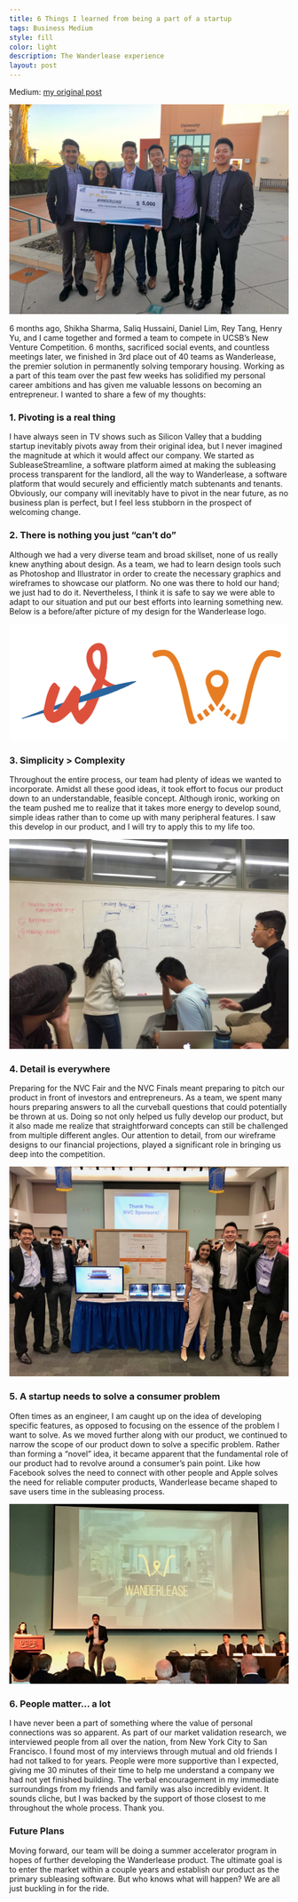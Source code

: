 ```yaml
---
title: 6 Things I learned from being a part of a startup
tags: Business Medium
style: fill
color: light
description: The Wanderlease experience
layout: post
---
```


Medium: [my original post](https://medium.com/@arthur_pan/6-things-i-learned-from-being-a-part-of-a-startup-93c74ee05a77)

![alt text](/images/wanderlease/team.jpeg "the team")

6 months ago, Shikha Sharma, Saliq Hussaini, Daniel Lim, Rey Tang, Henry Yu, and I came together and formed a team to compete in UCSB’s New Venture Competition. 6 months, sacrificed social events, and countless meetings later, we finished in 3rd place out of 40 teams as Wanderlease, the premier solution in permanently solving temporary housing. Working as a part of this team over the past few weeks has solidified my personal career ambitions and has given me valuable lessons on becoming an entrepreneur. I wanted to share a few of my thoughts:

### 1. Pivoting is a real thing
I have always seen in TV shows such as Silicon Valley that a budding startup inevitably pivots away from their original idea, but I never imagined the magnitude at which it would affect our company. We started as SubleaseStreamline, a software platform aimed at making the subleasing process transparent for the landlord, all the way to Wanderlease, a software platform that would securely and efficiently match subtenants and tenants. Obviously, our company will inevitably have to pivot in the near future, as no business plan is perfect, but I feel less stubborn in the prospect of welcoming change.

### 2. There is nothing you just “can’t do”
Although we had a very diverse team and broad skillset, none of us really knew anything about design. As a team, we had to learn design tools such as Photoshop and Illustrator in order to create the necessary graphics and wireframes to showcase our platform. No one was there to hold our hand; we just had to do it. Nevertheless, I think it is safe to say we were able to adapt to our situation and put our best efforts into learning something new. Below is a before/after picture of my design for the Wanderlease logo.

![alt text](/images/wanderlease/logo.png "logo")

### 3. Simplicity > Complexity
Throughout the entire process, our team had plenty of ideas we wanted to incorporate. Amidst all these good ideas, it took effort to focus our product down to an understandable, feasible concept. Although ironic, working on the team pushed me to realize that it takes more energy to develop sound, simple ideas rather than to come up with many peripheral features. I saw this develop in our product, and I will try to apply this to my life too.

![alt text](/images/wanderlease/brainstorm.jpeg "brainstorm session")

### 4. Detail is everywhere
Preparing for the NVC Fair and the NVC Finals meant preparing to pitch our product in front of investors and entrepreneurs. As a team, we spent many hours preparing answers to all the curveball questions that could potentially be thrown at us. Doing so not only helped us fully develop our product, but it also made me realize that straightforward concepts can still be challenged from multiple different angles. Our attention to detail, from our wireframe designs to our financial projections, played a significant role in bringing us deep into the competition.

![alt text](/images/wanderlease/fair.jpeg "fair")

### 5. A startup needs to solve a consumer problem
Often times as an engineer, I am caught up on the idea of developing specific features, as opposed to focusing on the essence of the problem I want to solve. As we moved further along with our product, we continued to narrow the scope of our product down to solve a specific problem. Rather than forming a “novel” idea, it became apparent that the fundamental role of our product had to revolve around a consumer’s pain point. Like how Facebook solves the need to connect with other people and Apple solves the need for reliable computer products, Wanderlease became shaped to save users time in the subleasing process.

![alt text](/images/wanderlease/finals.jpeg "final presentation")

### 6. People matter… a lot
I have never been a part of something where the value of personal connections was so apparent. As part of our market validation research, we interviewed people from all over the nation, from New York City to San Francisco. I found most of my interviews through mutual and old friends I had not talked to for years. People were more supportive than I expected, giving me 30 minutes of their time to help me understand a company we had not yet finished building. The verbal encouragement in my immediate surroundings from my friends and family was also incredibly evident. It sounds cliche, but I was backed by the support of those closest to me throughout the whole process. Thank you.

### Future Plans
Moving forward, our team will be doing a summer accelerator program in hopes of further developing the Wanderlease product. The ultimate goal is to enter the market within a couple years and establish our product as the primary subleasing software. But who knows what will happen? We are all just buckling in for the ride.
